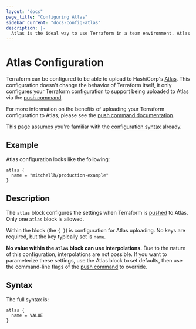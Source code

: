 ```yaml
---
layout: "docs"
page_title: "Configuring Atlas"
sidebar_current: "docs-config-atlas"
description: |-
  Atlas is the ideal way to use Terraform in a team environment. Atlas will run Terraform for you, safely handle parallelization across different team members, save run history along with plans, and more.
---
```


# Atlas Configuration

Terraform can be configured to be able to upload to HashiCorp's
[Atlas](https://atlas.hashicorp.com). This configuration doesn't change
the behavior of Terraform itself, it only configures your Terraform
configuration to support being uploaded to Atlas via the
[push command](/docs/commands/push.html).

For more information on the benefits of uploading your Terraform
configuration to Atlas, please see the
[push command documentation](/docs/commands/push.html).

This page assumes you're familiar with the
[configuration syntax](/docs/configuration/syntax.html)
already.

## Example

Atlas configuration looks like the following:

```hcl
atlas {
  name = "mitchellh/production-example"
}
```

## Description

The `atlas` block configures the settings when Terraform is
[pushed](/docs/commands/push.html) to Atlas. Only one `atlas` block
is allowed.

Within the block (the `{ }`) is configuration for Atlas uploading.
No keys are required, but the key typically set is `name`.

**No value within the `atlas` block can use interpolations.** Due
to the nature of this configuration, interpolations are not possible.
If you want to parameterize these settings, use the Atlas block to
set defaults, then use the command-line flags of the
[push command](/docs/commands/push.html) to override.

## Syntax

The full syntax is:

```text
atlas {
  name = VALUE
}
```
